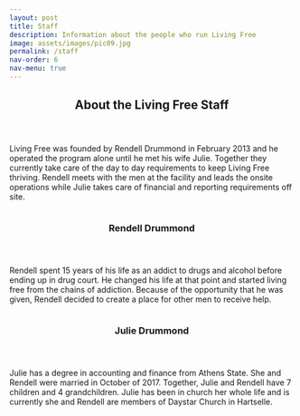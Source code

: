 ```yaml
---
layout: post
title: Staff
description: Information about the people who run Living Free
image: assets/images/pic09.jpg
permalink: /staff
nav-order: 6
nav-menu: true
---
```



<div id="main">
	<section id="one">
		<div class="inner">
			<header class="major">
				<h2>About the Living Free Staff</h2>
			</header>
			<p>Living Free was founded by Rendell Drummond in February 2013 and he operated the program alone until he met his wife Julie. Together they currently take care of the day to day requirements to keep Living Free thriving. Rendell meets with the men at the facility and leads the onsite operations while Julie takes care of financial and reporting requirements off site.</p>
		</div>
	</section>
	<section id="two" class="spotlights">
		<section>
			<a href="generic.html" class="image">
				<img src="assets/images/rendell.jpg" alt="" data-position="center center" />
			</a>
			<div class="content">
				<div class="inner">
					<header class="major">
						<h3>Rendell Drummond</h3>
					</header>
					<p>Rendell spent 15 years of his life as an addict to drugs and alcohol before ending up in drug court. He changed his life at that point and started living free from the chains of addiction. Because of the opportunity that he was given, Rendell decided to create a place for other men to receive help.</p>
				</div>
			</div>
		</section>
		<section>
			<a href="generic.html" class="image">
				<img src="assets/images/julie.jpg" alt="" data-position="top center" />
			</a>
			<div class="content">
				<div class="inner">
					<header class="major">
						<h3>Julie Drummond</h3>
					</header>
					<p>Julie has a degree in accounting and finance from Athens State. She and Rendell were married in October of 2017. Together, Julie and Rendell have 7 children and 4 grandchildren. Julie has been in church her whole life and is currently she and Rendell are members of Daystar Church in Hartselle.</p>
				</div>
			</div>
		</section>
	</section>
</div>
